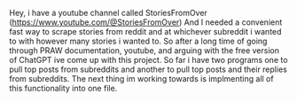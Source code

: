 Hey, i have a youtube channel called StoriesFromOver (https://www.youtube.com/@StoriesFromOver)
And I needed a convenient fast way to scrape stories from reddit and at whichever subreddit
i wanted to with however many stories i wanted to. So after a long time of going through PRAW 
documentation, youtube, and arguing with the free version of ChatGPT ive come up with this project.
So far i have two programs one to pull top posts from subreddits and another to pull top posts and 
their replies from subreddits. The next thing im working towards is implmenting all of this functionality
into one file.